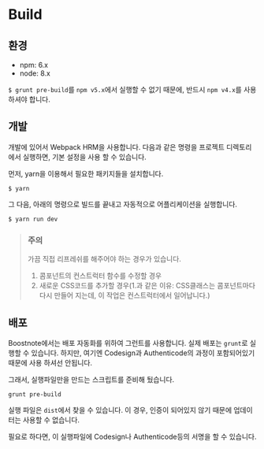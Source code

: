 # Build

## 환경

* npm: 6.x
* node: 8.x

`$ grunt pre-build`를 `npm v5.x`에서 실행할 수 없기 때문에, 반드시 `npm v4.x`를 사용하셔야 합니다.

## 개발

개발에 있어서 Webpack HRM을 사용합니다.
다음과 같은 명령을 프로젝트 디렉토리에서 실행하면, 기본 설정을 사용 할 수 있습니다.

먼저, yarn을 이용해서 필요한 패키지들을 설치합니다.

```
$ yarn
```

그 다음, 아래의 명령으로 빌드를 끝내고 자동적으로 어플리케이션을 실행합니다.

```
$ yarn run dev
```

> ### 주의
> 가끔 직접 리프레쉬를 해주어야 하는 경우가 있습니다.
> 1. 콤포넌트의 컨스트럭터 함수를 수정할 경우
> 2. 새로운 CSS코드를 추가할 경우(1.과 같은 이유: CSS클래스는 콤포넌트마다 다시 만들어 지는데, 이 작업은 컨스트럭터에서 일어납니다.)

## 배포

Boostnote에서는 배포 자동화를 위하여 그런트를 사용합니다.
실제 배포는 `grunt`로 실행할 수 있습니다. 하지만, 여기엔 Codesign과 Authenticode의 과정이 포함되어있기 때문에 사용 하셔선 안됩니다.

그래서, 실행파일만을 만드는 스크립트를 준비해 뒀습니다.

```
grunt pre-build
```

실행 파일은 `dist`에서 찾을 수 있습니다. 이 경우, 인증이 되어있지 않기 때문에 업데이터는 사용할 수 없습니다.

필요로 하다면, 이 실행파일에 Codesign나 Authenticode등의 서명을 할 수 있습니다.
